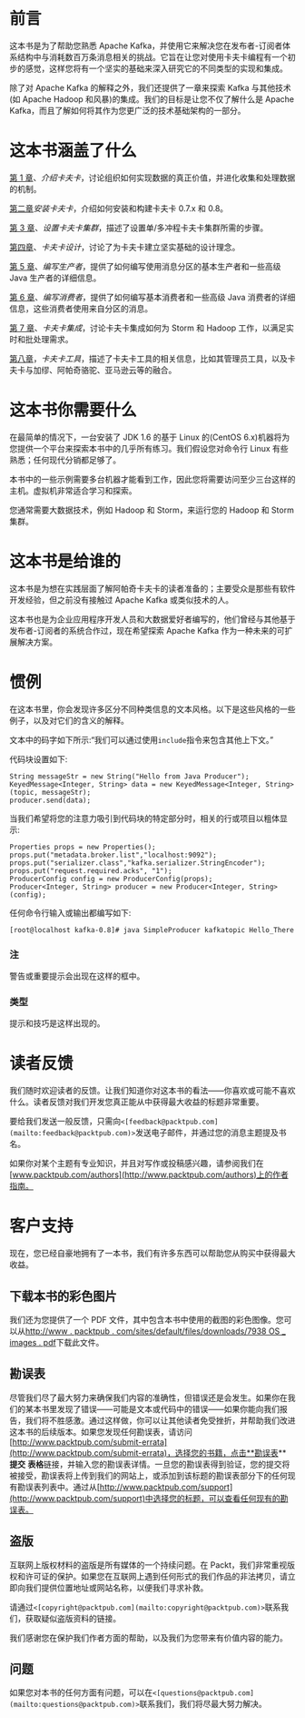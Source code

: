 # 前言

这本书是为了帮助您熟悉 Apache Kafka，并使用它来解决您在发布者-订阅者体系结构中与消耗数百万条消息相关的挑战。它旨在让您对使用卡夫卡编程有一个初步的感觉，这样您将有一个坚实的基础来深入研究它的不同类型的实现和集成。

除了对 Apache Kafka 的解释之外，我们还提供了一章来探索 Kafka 与其他技术(如 Apache Hadoop 和风暴)的集成。我们的目标是让您不仅了解什么是 Apache Kafka，而且了解如何将其作为您更广泛的技术基础架构的一部分。

# 这本书涵盖了什么

[第 1 章](1.html "Chapter 1. Introducing Kafka")、*介绍卡夫卡*，讨论组织如何实现数据的真正价值，并进化收集和处理数据的机制。

[第二章](2.html "Chapter 2. Installing Kafka")*安装卡夫卡*，介绍如何安装和构建卡夫卡 0.7.x 和 0.8。

[第 3 章](3.html "Chapter 3. Setting up the Kafka Cluster")、*设置卡夫卡集群*，描述了设置单/多冲程卡夫卡集群所需的步骤。

[第四章](4.html "Chapter 4. Kafka Design")、*卡夫卡设计*，讨论了为卡夫卡建立坚实基础的设计理念。

[第 5 章](5.html "Chapter 5. Writing Producers")、*编写生产者*，提供了如何编写使用消息分区的基本生产者和一些高级 Java 生产者的详细信息。

[第 6 章](6.html "Chapter 6. Writing Consumers")、*编写消费者*，提供了如何编写基本消费者和一些高级 Java 消费者的详细信息，这些消费者使用来自分区的消息。

[第 7 章](7.html "Chapter 7. Kafka Integrations")、*卡夫卡集成*，讨论卡夫卡集成如何为 Storm 和 Hadoop 工作，以满足实时和批处理需求。

[第八章](8.html "Chapter 8. Kafka Tools")，*卡夫卡工具*，描述了卡夫卡工具的相关信息，比如其管理员工具，以及卡夫卡与加缪、阿帕奇骆驼、亚马逊云等的融合。

# 这本书你需要什么

在最简单的情况下，一台安装了 JDK 1.6 的基于 Linux 的(CentOS 6.x)机器将为您提供一个平台来探索本书中的几乎所有练习。我们假设您对命令行 Linux 有些熟悉；任何现代分销都足够了。

本书中的一些示例需要多台机器才能看到工作，因此您将需要访问至少三台这样的主机。虚拟机非常适合学习和探索。

您通常需要大数据技术，例如 Hadoop 和 Storm，来运行您的 Hadoop 和 Storm 集群。

# 这本书是给谁的

这本书是为想在实践层面了解阿帕奇卡夫卡的读者准备的；主要受众是那些有软件开发经验，但之前没有接触过 Apache Kafka 或类似技术的人。

这本书也是为企业应用程序开发人员和大数据爱好者编写的，他们曾经与其他基于发布者-订阅者的系统合作过，现在希望探索 Apache Kafka 作为一种未来的可扩展解决方案。

# 惯例

在这本书里，你会发现许多区分不同种类信息的文本风格。以下是这些风格的一些例子，以及对它们的含义的解释。

文本中的码字如下所示:“我们可以通过使用`include`指令来包含其他上下文。”

代码块设置如下:

```
String messageStr = new String("Hello from Java Producer");
KeyedMessage<Integer, String> data = new KeyedMessage<Integer, String>(topic, messageStr);
producer.send(data);
```

当我们希望将您的注意力吸引到代码块的特定部分时，相关的行或项目以粗体显示:

```
Properties props = new Properties();
props.put("metadata.broker.list","localhost:9092");
props.put("serializer.class","kafka.serializer.StringEncoder");
props.put("request.required.acks", "1");
ProducerConfig config = new ProducerConfig(props); 
Producer<Integer, String> producer = new Producer<Integer, String>(config);
```

任何命令行输入或输出都编写如下:

```
[root@localhost kafka-0.8]# java SimpleProducer kafkatopic Hello_There
```

### 注

警告或重要提示会出现在这样的框中。

### 类型

提示和技巧是这样出现的。

# 读者反馈

我们随时欢迎读者的反馈。让我们知道你对这本书的看法——你喜欢或可能不喜欢什么。读者反馈对我们开发您真正能从中获得最大收益的标题非常重要。

要给我们发送一般反馈，只需向`<[feedback@packtpub.com](mailto:feedback@packtpub.com)>`发送电子邮件，并通过您的消息主题提及书名。

如果你对某个主题有专业知识，并且对写作或投稿感兴趣，请参阅我们在[www.packtpub.com/authors](http://www.packtpub.com/authors)上的作者指南。

# 客户支持

现在，您已经自豪地拥有了一本书，我们有许多东西可以帮助您从购买中获得最大收益。

## 下载本书的彩色图片

我们还为您提供了一个 PDF 文件，其中包含本书中使用的截图的彩色图像。您可以从[http://www . packtpub . com/sites/default/files/downloads/7938 OS _ images . pdf](http://www.packtpub.com/sites/default/files/downloads/7938OS_Images.pdf)下载此文件。

## 勘误表

尽管我们尽了最大努力来确保我们内容的准确性，但错误还是会发生。如果你在我们的某本书里发现了错误——可能是文本或代码中的错误——如果你能向我们报告，我们将不胜感激。通过这样做，你可以让其他读者免受挫折，并帮助我们改进这本书的后续版本。如果您发现任何勘误表，请访问[http://www.packtpub.com/submit-errata](http://www.packtpub.com/submit-errata)，选择您的书籍，点击**勘误表** **提交** **表格**链接，并输入您的勘误表详情。一旦您的勘误表得到验证，您的提交将被接受，勘误表将上传到我们的网站上，或添加到该标题的勘误表部分下的任何现有勘误表列表中。通过从[http://www.packtpub.com/support](http://www.packtpub.com/support)中选择您的标题，可以查看任何现有的勘误表。

## 盗版

互联网上版权材料的盗版是所有媒体的一个持续问题。在 Packt，我们非常重视版权和许可证的保护。如果您在互联网上遇到任何形式的我们作品的非法拷贝，请立即向我们提供位置地址或网站名称，以便我们寻求补救。

请通过`<[copyright@packtpub.com](mailto:copyright@packtpub.com)>`联系我们，获取疑似盗版资料的链接。

我们感谢您在保护我们作者方面的帮助，以及我们为您带来有价值内容的能力。

## 问题

如果您对本书的任何方面有问题，可以在`<[questions@packtpub.com](mailto:questions@packtpub.com)>`联系我们，我们将尽最大努力解决。